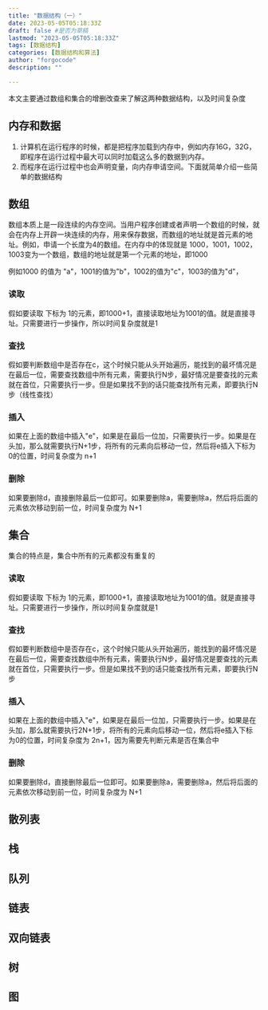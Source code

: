 ```yaml
---
title: "数据结构（一）"
date: 2023-05-05T05:18:33Z
draft: false #是否为草稿
lastmod: "2023-05-05T05:18:33Z"
tags: [数据结构] 
categories: [数据结构和算法]
author: "forgocode"
description: ""

---
```


本文主要通过数组和集合的增删改查来了解这两种数据结构，以及时间复杂度

<!--more-->

## 内存和数据
1. 计算机在运行程序的时候，都是把程序加载到内存中，例如内存16G，32G，即程序在运行过程中最大可以同时加载这么多的数据到内存。
2. 而程序在运行过程中也会声明变量，向内存申请空间。下面就简单介绍一些简单的数据结构

## 数组
数组本质上是一段连续的内存空间。当用户程序创建或者声明一个数组的时候，就会在内存上开辟一块连续的内存，用来保存数据，而数组的地址就是首元素的地址。例如，申请一个长度为4的数组。在内存中的体现就是 1000，1001，1002，1003变为一个数组，数组的地址就是第一个元素的地址，即1000

例如1000 的值为 "a"，1001的值为"b"，1002的值为"c"，1003的值为"d"，

### 读取
假如要读取 下标为 1的元素，即1000+1，直接读取地址为1001的值。就是直接寻址。只需要进行一步操作，所以时间复杂度就是1
### 查找
假如要判断数组中是否存在c，这个时候只能从头开始遍历，能找到的最坏情况是在最后一位，需要查找数组中所有元素，需要执行N步，最好情况是要查找的元素就在首位，只需要执行一步。但是如果找不到的话只能查找所有元素，即要执行N步（线性查找）
### 插入
如果在上面的数组中插入"e"，如果是在最后一位加，只需要执行一步。如果是在头加，那么就需要执行N+1步，将所有的元素向后移动一位，然后将e插入下标为0的位置，时间复杂度为 n+1

### 删除
如果要删除d，直接删除最后一位即可。如果要删除a，需要删除a，然后将后面的元素依次移动到前一位，时间复杂度为 N+1

## 集合
集合的特点是，集合中所有的元素都没有重复的
### 读取
假如要读取 下标为 1的元素，即1000+1，直接读取地址为1001的值。就是直接寻址。只需要进行一步操作，所以时间复杂度就是1
### 查找
假如要判断数组中是否存在c，这个时候只能从头开始遍历，能找到的最坏情况是在最后一位，需要查找数组中所有元素，需要执行N步，最好情况是要查找的元素就在首位，只需要执行一步。但是如果找不到的话只能查找所有元素，即要执行N步
### 插入
如果在上面的数组中插入"e"，如果是在最后一位加，只需要执行一步。如果是在头加，那么就需要执行2N+1步，将所有的元素向后移动一位，然后将e插入下标为0的位置，时间复杂度为 2n+1，因为需要先判断元素是否在集合中

### 删除
如果要删除d，直接删除最后一位即可。如果要删除a，需要删除a，然后将后面的元素依次移动到前一位，时间复杂度为 N+1

## 散列表

## 栈

## 队列

## 链表

## 双向链表

## 树

## 图
